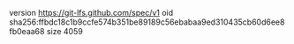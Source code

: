 version https://git-lfs.github.com/spec/v1
oid sha256:ffbdc18c1b9ccfe574b351be89189c56ebabaa9ed310435cb60d6ee8fb0eaa68
size 4059
